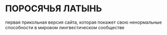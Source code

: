 # ПОРОСЯЧЬЯ ЛАТЫНЬ
первая прикольная версия сайта, которая покажет свою ненормальные способности в мировом лингвестическом сообществе
